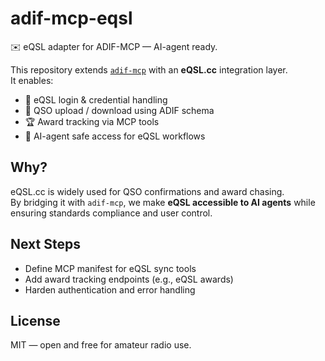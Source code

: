 # adif-mcp-eqsl
✉️ eQSL adapter for ADIF-MCP — AI-agent ready.

This repository extends [`adif-mcp`](https://github.com/KI7MT/adif-mcp) with an **eQSL.cc** integration layer.  
It enables:

- 🔐 eQSL login & credential handling  
- 🔄 QSO upload / download using ADIF schema  
- 🏆 Award tracking via MCP tools  
- 🤖 AI-agent safe access for eQSL workflows  

## Why?
eQSL.cc is widely used for QSO confirmations and award chasing.  
By bridging it with `adif-mcp`, we make **eQSL accessible to AI agents** while ensuring standards compliance and user control.  

## Next Steps
- Define MCP manifest for eQSL sync tools  
- Add award tracking endpoints (e.g., eQSL awards)  
- Harden authentication and error handling  

## License
MIT — open and free for amateur radio use.
